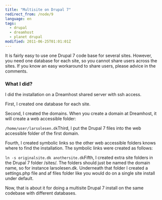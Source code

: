 ```yaml
---
title: "Multisite on Drupal 7"
redirect_from: /node/9
language: en
tags:
  - drupal
  - dreamhost
  - planet drupal
modified: 2011-06-25T01:01:01Z
---
```


It is fairly easy to use one Drupal 7 code base for several sites. However, you need one database for each site, so you cannot share users across the sites. If you know an easy workaround to share users, please advice in the comments.

### What I did?

I did the installation on a Dreamhost shared server with ssh access.

First, I created one database for each site.

Second, I created the domains. When you create a domain at Dreamhost, it will create a web accessible folder:

`/home/user/larsolesen.dk`Third, I put the Drupal 7 files into the web accessible folder of the first domain.

Fourth, I created symbolic links so the other web accessible folders knows where to find the installation. The symbolic links were created as follows:

`ln -s originalsite.dk anothersite.dk`Fifth, I created extra site folders in the Drupal 7 folder /sites/. The folders should just be named the domain name, so for instance larsolesen.dk. Underneath that folder I created a settings.php file and af files folder like you would do on a single site install under default.

Now, that is about it for doing a multisite Drupal 7 install on the same codebase with different databases.
